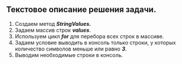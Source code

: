 ## Текстовое описание решения задачи.
1. Создаем метод ***StringValues.***
2. Задаем массив строк ***values***.
3. Используем цикл ***for*** для перебора всех строк в массиве.
4. Задаем условие выводить в консоль только строки, у которых количество символов меньше или равно ***3***.
5. Выводим необходимые строки в консоль. 
